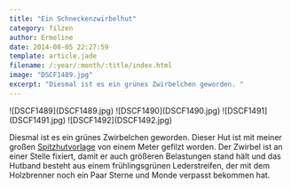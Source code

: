 ```yaml
---
title: "Ein Schneckenzwirbelhut"
category: filzen
author: Ermeline
date: 2014-08-05 22:27:59
template: article.jade
filename: /:year/:month/:title/index.html
image: "DSCF1489.jpg"
excerpt: "Diesmal ist es ein grünes Zwirbelchen geworden. "
---
```


<div class="slideshow_portrait">
![DSCF1489](DSCF1489.jpg)
![DSCF1490](DSCF1490.jpg)
![DSCF1491](DSCF1491.jpg)
![DSCF1492](DSCF1492.jpg)
</div>

Diesmal ist es ein grünes Zwirbelchen geworden. Dieser Hut ist mit meiner großen [Spitzhutvorlage](http://flauschiversum.de/2014/07/ermelines-neuer-hexenhut/) von einem Meter gefilzt worden. Der Zwirbel ist an einer Stelle fixiert, damit er auch größeren Belastungen stand hält und das Hutband besteht aus einem frühlingsgrünen Lederstreifen, der mit dem Holzbrenner noch ein Paar Sterne und Monde verpasst bekommen hat.
